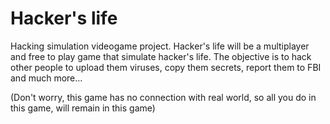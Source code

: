 # Hacker's life
Hacking simulation videogame project.
Hacker's life will be a multiplayer and free to play game that simulate hacker's life. The objective is to hack other people to upload them viruses, copy them secrets, report them to FBI and much more...

(Don't worry, this game has no connection with real world, so all you do in this game, will remain in this game)
